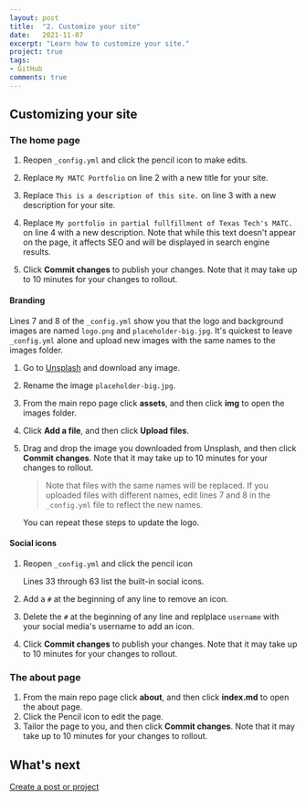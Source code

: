 ```yaml
---
layout: post
title:  "2. Customize your site"
date:   2021-11-07
excerpt: "Learn how to customize your site."
project: true
tags:
- GitHub
comments: true
---
```


## Customizing your site

### The home page

1. Reopen `_config.yml` and click the pencil icon to make edits.

1. Replace `My MATC Portfolio` on line 2 with a new title for your site.

1. Replace `This is a description of this site.` on line 3 with a new description for your site.

1. Replace `My portfolio in partial fullfillment of Texas Tech's MATC.` on line 4 with a new description. Note that while this text doesn't appear on the page, it affects SEO and will be displayed in search engine results.

1. Click **Commit changes** to publish your changes. Note that it may take up to 10 minutes for your changes to rollout.

#### Branding

Lines 7 and 8 of the `_config.yml` show you that the logo and background images are named `logo.png` and `placeholder-big.jpg`. It's quickest to leave `_config.yml` alone and upload new images with the same names to the images folder.

1. Go to [Unsplash](https://unsplash.com/s/photos/background) and download any image.

1. Rename the image `placeholder-big.jpg`.

1. From the main repo page click **assets**, and then click **img** to open the images folder.

1. Click **Add a file**, and then click **Upload files**.

1. Drag and drop the image you downloaded from Unsplash, and then click **Commit changes**. Note that it may take up to 10 minutes for your changes to rollout.

   > Note that files with the same names will be replaced. If you uploaded files with different names, edit lines 7 and 8 in the `_config.yml` file to reflect the new names.

   You can repeat these steps to update the logo.

#### Social icons

1. Reopen `_config.yml` and click the pencil icon
   
   Lines 33 through 63 list the built-in social icons.

1. Add a `#` at the beginning of any line to remove an icon.

1. Delete the `#` at the beginning of any line and replplace `username` with your social media's username to add an icon.

1. Click **Commit changes** to publish your changes. Note that it may take up to 10 minutes for your changes to rollout.

### The about page

1. From the main repo page click **about**, and then click **index.md** to open the about page.
1. Click the Pencil icon to edit the page.
1. Tailor the page to you, and then click **Commit changes**. Note that it may take up to 10 minutes for your changes to rollout.

## What's next
[Create a post or project](https://matcttu.github.io/posts-and-projects/)
